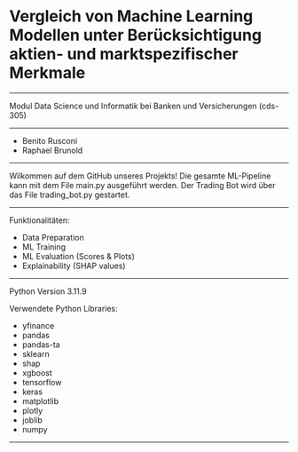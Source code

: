 # Vergleich von Machine Learning Modellen unter Berücksichtigung aktien- und marktspezifischer Merkmale
___________________
Modul Data Science und Informatik bei Banken und Versicherungen (cds-305)
___________________
- Benito Rusconi
- Raphael Brunold
___________________
Wilkommen auf dem GitHub unseres Projekts!
Die gesamte ML-Pipeline kann mit dem File main.py ausgeführt werden.
Der Trading Bot wird über das File trading_bot.py gestartet.
___________________
Funktionalitäten:
- Data Preparation
- ML Training
- ML Evaluation (Scores & Plots)
- Explainability (SHAP values)
___________________
Python Version 3.11.9

Verwendete Python Libraries:
- yfinance
- pandas
- pandas-ta
- sklearn
- shap
- xgboost
- tensorflow
- keras
- matplotlib
- plotly
- joblib
- numpy
___________________
